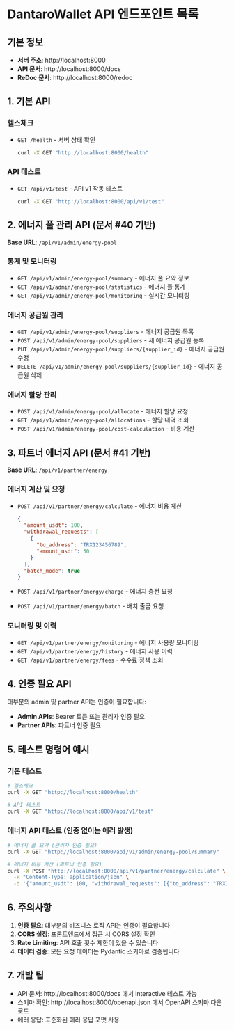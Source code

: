 # DantaroWallet API 엔드포인트 목록

## 기본 정보
- **서버 주소**: http://localhost:8000
- **API 문서**: http://localhost:8000/docs
- **ReDoc 문서**: http://localhost:8000/redoc

## 1. 기본 API

### 헬스체크
- `GET /health` - 서버 상태 확인
  ```bash
  curl -X GET "http://localhost:8000/health"
  ```

### API 테스트
- `GET /api/v1/test` - API v1 작동 테스트
  ```bash
  curl -X GET "http://localhost:8000/api/v1/test"
  ```

## 2. 에너지 풀 관리 API (문서 #40 기반)

**Base URL**: `/api/v1/admin/energy-pool`

### 통계 및 모니터링
- `GET /api/v1/admin/energy-pool/summary` - 에너지 풀 요약 정보
- `GET /api/v1/admin/energy-pool/statistics` - 에너지 풀 통계
- `GET /api/v1/admin/energy-pool/monitoring` - 실시간 모니터링

### 에너지 공급원 관리
- `GET /api/v1/admin/energy-pool/suppliers` - 에너지 공급원 목록
- `POST /api/v1/admin/energy-pool/suppliers` - 새 에너지 공급원 등록
- `PUT /api/v1/admin/energy-pool/suppliers/{supplier_id}` - 에너지 공급원 수정
- `DELETE /api/v1/admin/energy-pool/suppliers/{supplier_id}` - 에너지 공급원 삭제

### 에너지 할당 관리
- `POST /api/v1/admin/energy-pool/allocate` - 에너지 할당 요청
- `GET /api/v1/admin/energy-pool/allocations` - 할당 내역 조회
- `POST /api/v1/admin/energy-pool/cost-calculation` - 비용 계산

## 3. 파트너 에너지 API (문서 #41 기반)

**Base URL**: `/api/v1/partner/energy`

### 에너지 계산 및 요청
- `POST /api/v1/partner/energy/calculate` - 에너지 비용 계산
  ```json
  {
    "amount_usdt": 100,
    "withdrawal_requests": [
      {
        "to_address": "TRX123456789",
        "amount_usdt": 50
      }
    ],
    "batch_mode": true
  }
  ```

- `POST /api/v1/partner/energy/charge` - 에너지 충전 요청
- `POST /api/v1/partner/energy/batch` - 배치 출금 요청

### 모니터링 및 이력
- `GET /api/v1/partner/energy/monitoring` - 에너지 사용량 모니터링
- `GET /api/v1/partner/energy/history` - 에너지 사용 이력
- `GET /api/v1/partner/energy/fees` - 수수료 정책 조회

## 4. 인증 필요 API

대부분의 admin 및 partner API는 인증이 필요합니다:
- **Admin APIs**: Bearer 토큰 또는 관리자 인증 필요
- **Partner APIs**: 파트너 인증 필요

## 5. 테스트 명령어 예시

### 기본 테스트
```bash
# 헬스체크
curl -X GET "http://localhost:8000/health"

# API 테스트
curl -X GET "http://localhost:8000/api/v1/test"
```

### 에너지 API 테스트 (인증 없이는 에러 발생)
```bash
# 에너지 풀 요약 (관리자 인증 필요)
curl -X GET "http://localhost:8000/api/v1/admin/energy-pool/summary"

# 에너지 비용 계산 (파트너 인증 필요)
curl -X POST "http://localhost:8000/api/v1/partner/energy/calculate" \
  -H "Content-Type: application/json" \
  -d '{"amount_usdt": 100, "withdrawal_requests": [{"to_address": "TRX123", "amount_usdt": 50}], "batch_mode": true}'
```

## 6. 주의사항

1. **인증 필요**: 대부분의 비즈니스 로직 API는 인증이 필요합니다
2. **CORS 설정**: 프론트엔드에서 접근 시 CORS 설정 확인
3. **Rate Limiting**: API 호출 횟수 제한이 있을 수 있습니다
4. **데이터 검증**: 모든 요청 데이터는 Pydantic 스키마로 검증됩니다

## 7. 개발 팁

- API 문서: http://localhost:8000/docs 에서 interactive 테스트 가능
- 스키마 확인: http://localhost:8000/openapi.json 에서 OpenAPI 스키마 다운로드
- 에러 응답: 표준화된 에러 응답 포맷 사용
